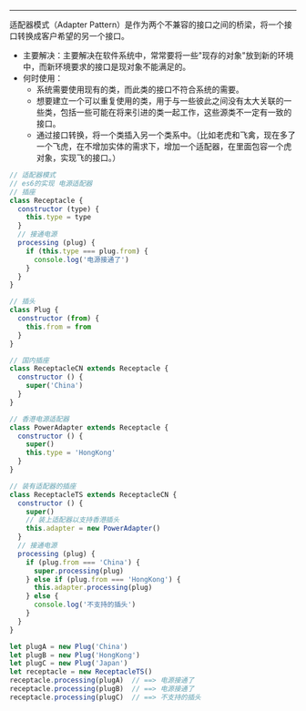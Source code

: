 ---
适配器模式（Adapter Pattern）是作为两个不兼容的接口之间的桥梁，将一个接口转换成客户希望的另一个接口。

* 主要解决：主要解决在软件系统中，常常要将一些"现存的对象"放到新的环境中，而新环境要求的接口是现对象不能满足的。
* 何时使用：
  * 系统需要使用现有的类，而此类的接口不符合系统的需要。
  * 想要建立一个可以重复使用的类，用于与一些彼此之间没有太大关联的一些类，包括一些可能在将来引进的类一起工作，这些源类不一定有一致的接口。
  * 通过接口转换，将一个类插入另一个类系中。（比如老虎和飞禽，现在多了一个飞虎，在不增加实体的需求下，增加一个适配器，在里面包容一个虎对象，实现飞的接口。）

```js
// 适配器模式
// es6的实现 电源适配器
// 插座
class Receptacle {
  constructor (type) {
    this.type = type
  }
  // 接通电源
  processing (plug) {
    if (this.type === plug.from) {
      console.log('电源接通了')
    }
  }
}

// 插头
class Plug {
  constructor (from) {
    this.from = from
  }
}

// 国内插座
class ReceptacleCN extends Receptacle {
  constructor () {
    super('China')
  }
}

// 香港电源适配器
class PowerAdapter extends Receptacle {
  constructor () {
    super()
    this.type = 'HongKong'
  }
}

// 装有适配器的插座
class ReceptacleTS extends ReceptacleCN {
  constructor () {
    super()
    // 装上适配器以支持香港插头
    this.adapter = new PowerAdapter()
  }
  // 接通电源
  processing (plug) {
    if (plug.from === 'China') {
      super.processing(plug)
    } else if (plug.from === 'HongKong') {
      this.adapter.processing(plug)
    } else {
      console.log('不支持的插头')
    }
  }
}

let plugA = new Plug('China')
let plugB = new Plug('HongKong')
let plugC = new Plug('Japan')
let receptacle = new ReceptacleTS()
receptacle.processing(plugA)  // ==> 电源接通了
receptacle.processing(plugB)  // ==> 电源接通了
receptacle.processing(plugC)  // ==> 不支持的插头

```